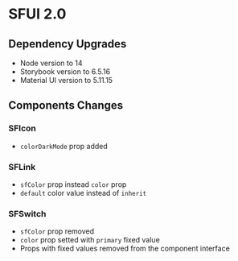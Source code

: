 # SFUI 2.0

## Dependency Upgrades

- Node version to 14
- Storybook version to 6.5.16
- Material UI version to 5.11.15

## Components Changes

### SFIcon

- `colorDarkMode` prop added

### SFLink

- `sfColor` prop instead `color` prop
- `default` color value instead of `inherit`

### SFSwitch

- `sfColor` prop removed
- `color` prop setted with `primary` fixed value
- Props with fixed values removed from the component interface

